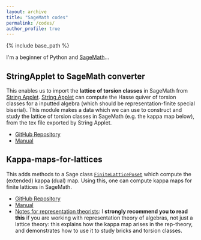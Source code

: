 ```yaml
---
layout: archive
title: "SageMath codes"
permalink: /codes/
author_profile: true
---
```


{% include base_path %}

I'm a beginner of Python and [SageMath](https://www.sagemath.org/)...

## StringApplet to SageMath converter
This enables us to import the **lattice of torsion classes** in SageMath from [String Applet](https://www.math.uni-bielefeld.de/~jgeuenich/string-applet/). [String Applet](https://www.math.uni-bielefeld.de/~jgeuenich/string-applet/) can compute the Hasse quiver of torsion classes for a inputted algebra (which should be representation-finite special biserial).
This module makes a data which we can use to construct and study the lattice of torsion classes in SageMath (e.g. the kappa map below), from the tex file exported by String Applet.

- [GitHub Repository](https://github.com/haruhisa-enomoto/StringApplet-to-SageMath-converter)
- [Manual](https://github.com/haruhisa-enomoto/StringApplet-to-SageMath-converter/blob/main/Manual.ipynb)



## Kappa-maps-for-lattices
This adds methods to
a Sage class [`FiniteLatticePoset`](https://doc.sagemath.org/html/en/reference/combinat/sage/combinat/posets/lattices.html#sage.combinat.posets.lattices.FiniteLatticePoset)
which compute the (extended) kappa (dual) map.
Using this, one can compute kappa maps for finite lattices in SageMath.

- [GitHub Repository](https://github.com/haruhisa-enomoto/kappa-map-for-lattices)
- [Manual](https://github.com/haruhisa-enomoto/kappa-map-for-lattices/blob/main/Manual.ipynb)
- [Notes for representation theorists](https://github.com/haruhisa-enomoto/kappa-map-for-lattices/blob/main/for-rep-theorists.ipynb):
I **strongly recommend you to read this** if you are working with representation theory of algebras, not just a lattice theory: this explains how the kappa map arises in the rep-theory, and demonstrates how to use it to study bricks and torsion classes.
